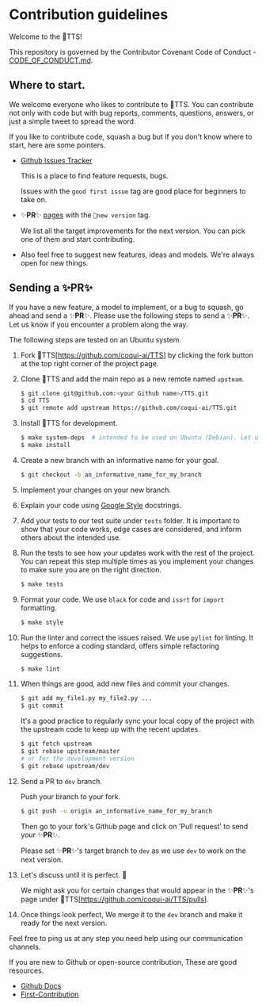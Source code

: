 # Contribution guidelines

Welcome to the 🐸TTS!

This repository is governed by the Contributor Covenant Code of Conduct - [CODE_OF_CONDUCT.md](CODE_OF_CONDUCT.md).

## Where to start.
We welcome everyone who likes to contribute to 🐸TTS.
You can contribute not only with code but with bug reports, comments, questions, answers, or just a simple tweet to spread the word.

If you like to contribute code, squash a bug but if you don't know where to start, here are some pointers.

- [Github Issues Tracker](https://github.com/coqui-ai/TTS/issues)

    This is a place to find feature requests, bugs.

    Issues with the ```good first issue``` tag are good place for beginners to take on.

- ✨**PR**✨ [pages](https://github.com/coqui-ai/TTS/pulls) with the ```🚀new version``` tag.

    We list all the target improvements for the next version. You can pick one of them and start contributing.

- Also feel free to suggest new features, ideas and models. We're always open for new things.
## Sending a ✨**PR**✨

If you have a new feature, a model to implement, or a bug to squash, go ahead and send a ✨**PR**✨.
Please use the following steps to send a ✨**PR**✨.
Let us know if you encounter a problem along the way.

The following steps are tested on an Ubuntu system.

1. Fork 🐸TTS[https://github.com/coqui-ai/TTS] by clicking the fork button at the top right corner of the project page.

2. Clone 🐸TTS and add the main repo as a new remote named ```upsteam```.

    ```bash
    $ git clone git@github.com:<your Github name>/TTS.git
    $ cd TTS
    $ git remote add upstream https://github.com/coqui-ai/TTS.git
    ```

3. Install 🐸TTS for development.

    ```bash
    $ make system-deps  # intended to be used on Ubuntu (Debian). Let us know if you have a different OS.
    $ make install
    ```

4. Create a new branch with an informative name for your goal.

    ```bash
    $ git checkout -b an_informative_name_for_my_branch
    ```

5. Implement your changes on your new branch.

6. Explain your code using [Google Style](https://google.github.io/styleguide/pyguide.html#381-docstrings) docstrings.

7. Add your tests to our test suite under ```tests```  folder. It is important to show that your code works, edge cases are considered, and inform others about the intended use.

8. Run the tests to see how your updates work with the rest of the project. You can repeat this step multiple times as you implement your changes to make sure you are on the right direction.

    ```bash
    $ make tests
    ```

9. Format your code. We use ```black``` for code and ```isort``` for ```import``` formatting.

    ```bash
    $ make style
    ```

10. Run the linter and correct the issues raised. We use ```pylint``` for linting.  It helps to enforce a coding standard, offers simple refactoring suggestions.

    ```bash
    $ make lint
    ```

11. When things are good, add new files and commit your changes.

    ```bash
    $ git add my_file1.py my_file2.py ...
    $ git commit
    ```

    It's a good practice to regularly sync your local copy of the project with the upstream code to keep up with the recent updates.

    ```bash
    $ git fetch upstream
    $ git rebase upstream/master
    # or for the development version
    $ git rebase upstream/dev
    ```

12. Send a PR to ```dev``` branch.

    Push your branch to your fork.

    ```bash
    $ git push -u origin an_informative_name_for_my_branch
    ```

    Then go to your fork's Github page and click on 'Pull request' to send your ✨**PR**✨.

    Please set ✨**PR**✨'s target branch to ```dev``` as we use ```dev``` to work on the next version.

13. Let's discuss until it is perfect. 💪

    We might ask you for certain changes that would appear in the ✨**PR**✨'s page under 🐸TTS[https://github.com/coqui-ai/TTS/pulls].

14. Once things look perfect, We merge it to the ```dev``` branch and make it ready for the next version.

Feel free to ping us at any step you need help using our communication channels.

If you are new to Github or open-source contribution, These are good resources.

- [Github Docs](https://docs.github.com/en/github/collaborating-with-issues-and-pull-requests/proposing-changes-to-your-work-with-pull-requests)
- [First-Contribution](https://github.com/firstcontributions/first-contributions)
